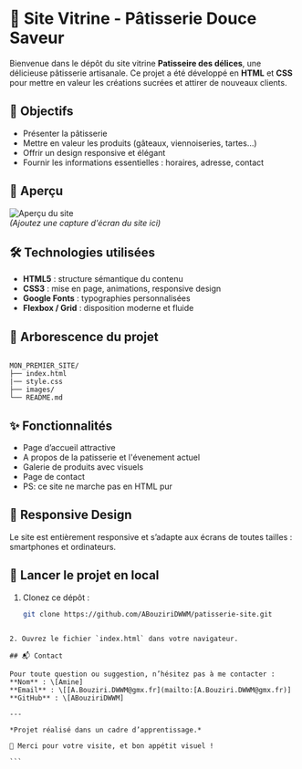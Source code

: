 # 🍰 Site Vitrine - Pâtisserie Douce Saveur

Bienvenue dans le dépôt du site vitrine **Patisseire des délices**, une délicieuse pâtisserie artisanale. Ce projet a été développé en **HTML** et **CSS** pour mettre en valeur les créations sucrées et attirer de nouveaux clients.

## 🎯 Objectifs

- Présenter la pâtisserie
- Mettre en valeur les produits (gâteaux, viennoiseries, tartes…)
- Offrir un design responsive et élégant
- Fournir les informations essentielles : horaires, adresse, contact

## 📸 Aperçu

![Aperçu du site](chemin/vers/aperçu.jpg)  
_(Ajoutez une capture d'écran du site ici)_

## 🛠 Technologies utilisées

- **HTML5** : structure sémantique du contenu
- **CSS3** : mise en page, animations, responsive design
- **Google Fonts** : typographies personnalisées
- **Flexbox / Grid** : disposition moderne et fluide

## 📁 Arborescence du projet

```

MON_PREMIER_SITE/
├── index.html
|── style.css
├── images/
└── README.md

```

## ✨ Fonctionnalités

- Page d’accueil attractive
- A propos de la patisserie et l'évenement actuel
- Galerie de produits avec visuels
- Page de contact
- PS: ce site ne marche pas en HTML pur

## 📱 Responsive Design

Le site est entièrement responsive et s’adapte aux écrans de toutes tailles : smartphones et ordinateurs.

## 🚀 Lancer le projet en local

1. Clonez ce dépôt :
   ```bash
   git clone https://github.com/ABouziriDWWM/patisserie-site.git
   ```

````

2. Ouvrez le fichier `index.html` dans votre navigateur.

## 📬 Contact

Pour toute question ou suggestion, n’hésitez pas à me contacter :
**Nom** : \[Amine]
**Email** : \[[A.Bouziri.DWWM@gmx.fr](mailto:[A.Bouziri.DWWM@gmx.fr)]
**GitHub** : \[ABouziriDWWM]

---

*Projet réalisé dans un cadre d’apprentissage.*

🍓 Merci pour votre visite, et bon appétit visuel !

```
